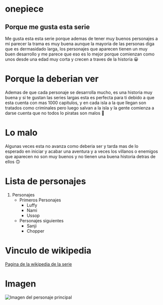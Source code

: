 # onepiece
## Porque me gusta esta serie
Me gusta esta esta serie porque ademas de tener muy buenos personajes a mi parecer la trama es muy buena aunque la mayoria de las personas diga que es dermasidado larga, los personajes que aparecen tienen un muy buen desarrollo y me parece que eso es lo mejor porque comienzan como unos desde una edad muy corta y crecen a traves de la historia :grinning:

# Porque la deberian ver
Ademas de que cada personaje se desarrolla mucho, es una historia muy buena y si te gustan las series largas esta es perfecta para ti debido a que esta cuenta con mas 1000 capitulos, y en cada isla a la que llegan son tratados como criminales pero luego salvan a la isla y la gente comienza a darse cuenta que no todos lo piratas son malos :star_struck:

# Lo malo
Algunas veces esta no avanza como deberia ser y tarda mas de lo esperado en iniciar y acabar una aventura y a veces los villanos o enemigos que aparecen no son muy buenos y no tienen una buena historia detras de ellos :upside_down_face:

# Lista de personajes
1. Personajes 
    - Primeros Personajes
        - Luffy
        - Nami
        - Ussop
    - Personajes siguientes
        - Sanji
        - Chopper

# Vinculo de wikipedia
[Pagina de la wikipedia de la serie](https://onepiece.fandom.com/es/wiki/One_Piece_Wiki#:~:text=One%20Piece%20Wiki%20es%20la,especiales%20de%20TV%20y%20más.)

# Imagen
![Imagen del personaje principal](https://i.blogs.es/d06679/luffy-de-pequeno/840_560.jpeg)





